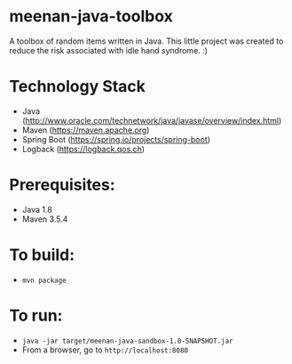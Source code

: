 # meenan-java-toolbox
A toolbox of random items written in Java. This little project was created to reduce the risk associated with idle hand syndrome. :)

# Technology Stack
- Java (http://www.oracle.com/technetwork/java/javase/overview/index.html)
- Maven (https://maven.apache.org)
- Spring Boot (https://spring.io/projects/spring-boot)
- Logback (https://logback.qos.ch)

# Prerequisites:
- Java 1.8
- Maven 3.5.4

# To build:
- `mvn package`

# To run:
- `java -jar target/meenan-java-sandbox-1.0-SNAPSHOT.jar`
- From a browser, go to `http://localhost:8080`

